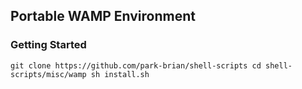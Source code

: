 ## Portable WAMP Environment

### Getting Started
`
git clone https://github.com/park-brian/shell-scripts
cd shell-scripts/misc/wamp
sh install.sh
`